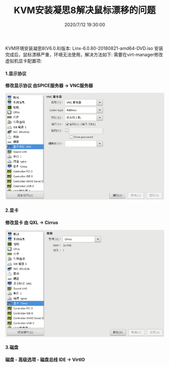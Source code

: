 ﻿---
title: KVM安装凝思8解决鼠标漂移的问题
tags: [KVM]
categories: KVM
description: KVM安装凝思8解决鼠标漂移的问题。
date: 2020/7/12 19:30:00
---

KVM环境安装凝思8(V6.0.8)版本: Linx-6.0.80-20180821-amd64-DVD.iso
安装完成后，鼠标漂移严重，环境无法使用，解决方法如下:
需要在virt-manager修改虚拟机显卡配置项:

#### 1.显示协议

**修改显示协议 由SPICE服务器 -> VNC服务器**

![](/images/kvm/display_protocol.png)

#### 2.显卡

**修改显卡 由 QXL -> Cirrus**

![](/images/kvm/display_card.png)

#### 3.磁盘
**磁盘 - 高级选项 - 磁盘总线 IDE -> VirtIO**
